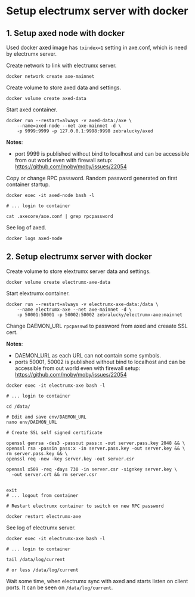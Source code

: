 # Setup electrumx server with docker

## 1. Setup axed node with docker

Used docker axed image has `txindex=1` setting in axe.conf,
which is need by electrumx server.

Create network to link with electrumx server.

```
docker network create axe-mainnet
```

Create volume to store axed data and settings.

```
docker volume create axed-data
```

Start axed container.

```
docker run --restart=always -v axed-data:/axe \
    --name=axed-node --net axe-mainnet -d \
    -p 9999:9999 -p 127.0.0.1:9998:9998 zebralucky/axed
```

**Notes**:
 - port 9999 is published without bind to localhost and can be
 accessible from out world even with firewall setup:
 https://github.com/moby/moby/issues/22054

Copy or change RPC password. Random password generated
on first container startup.

```
docker exec -it axed-node bash -l

# ... login to container

cat .axecore/axe.conf | grep rpcpassword
```

See log of axed.

```
docker logs axed-node
```

## 2. Setup electrumx server with docker

Create volume to store elextrumx server data and settings.

```
docker volume create electrumx-axe-data
```

Start elextrumx container.

```
docker run --restart=always -v electrumx-axe-data:/data \
    --name electrumx-axe --net axe-mainnet -d \
    -p 50001:50001 -p 50002:50002 zebralucky/electrumx-axe:mainnet
```

Change DAEMON_URL `rpcpasswd` to password from axed and creaate SSL cert.

**Notes**:
 - DAEMON_URL as each URL can not contain some symbols.
 - ports 50001, 50002 is published without bind to localhost and can be
 accessible from out world even with firewall setup:
 https://github.com/moby/moby/issues/22054

```
docker exec -it electrumx-axe bash -l

# ... login to container

cd /data/

# Edit and save env/DAEMON_URL
nano env/DAEMON_URL

# Create SSL self signed certificate

openssl genrsa -des3 -passout pass:x -out server.pass.key 2048 && \
openssl rsa -passin pass:x -in server.pass.key -out server.key && \
rm server.pass.key && \
openssl req -new -key server.key -out server.csr

openssl x509 -req -days 730 -in server.csr -signkey server.key \
  -out server.crt && rm server.csr


exit
# ... logout from container

# Restart electrumx container to switch on new RPC password

docker restart electrumx-axe
```

See log of electrumx server.

```
docker exec -it electrumx-axe bash -l

# ... login to container

tail /data/log/current

# or less /data/log/current
```

Wait some time, when electrumx sync with axed and
starts listen on client ports. It can be seen on `/data/log/current`.
